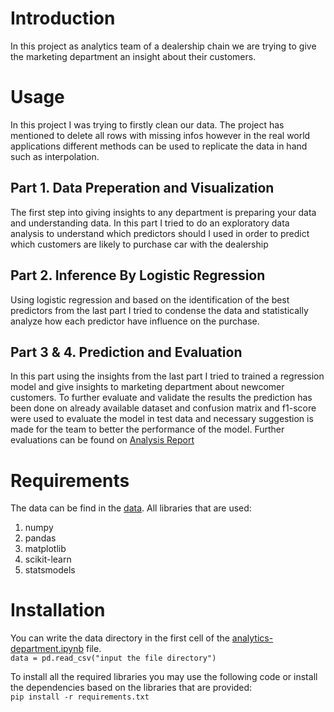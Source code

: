 # Introduction

In this project as analytics team of a dealership chain we are trying to give the marketing department an insight about their customers.

# Usage
In this project I was trying to firstly clean our data. The project has mentioned to delete all rows with missing infos however in the real world applications different methods can be used to replicate the data in hand such as interpolation.
## Part 1. Data Preperation and Visualization
The first step into giving insights to any department is preparing your data and understanding data. In this part I tried to do an exploratory data analysis to understand which predictors should I used in order to predict which customers are likely to purchase car with the dealership
## Part 2. Inference By Logistic Regression
Using logistic regression and based on the identification of the best predictors from the last part I tried to condense the data and statistically analyze how each predictor have influence on the purchase.
## Part 3 & 4. Prediction and Evaluation
In this part using the insights from the last part I tried to trained a regression model and give insights to marketing department about newcomer customers. To further evaluate and validate the results the prediction has been done on already available dataset and confusion matrix and f1-score were used to evaluate the model in test data and necessary suggestion is made for the team to better the performance of the model. Further evaluations can be found on [Analysis Report](/analysis-report.pdf)

# Requirements
The data can be find in the [data](/data). 
All libraries that are used:

1. numpy
2. pandas
3. matplotlib
4. scikit-learn
5. statsmodels

# Installation
You can write the data directory in the first cell of the [analytics-department.ipynb](/analytics-department.ipynb) file.  
```data = pd.read_csv("input the file directory")```

To install all the required libraries you may use the following code or install the dependencies based on the libraries that are provided:  
```pip install -r requirements.txt```


